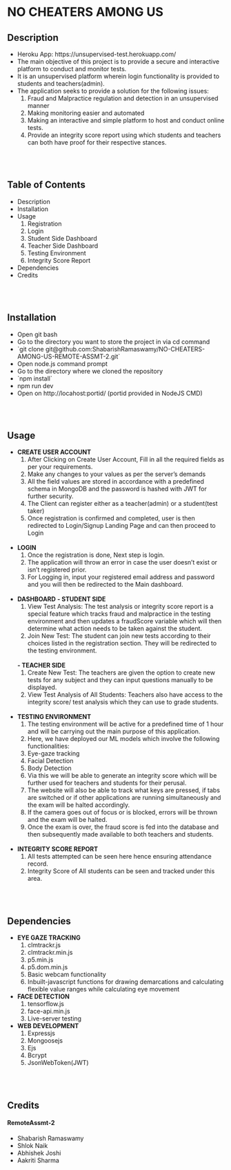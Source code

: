 <h1>NO CHEATERS AMONG US</h1>

<h2>Description</h2>
<ul>
<li> Heroku App: https://unsupervised-test.herokuapp.com/ 
<li>The main objective of this project is to provide a secure and interactive platform to conduct and monitor tests. <br>
<li>It is an unsupervised platform wherein login functionality is provided to students and teachers(admin). <br>
<li>The application seeks to provide a solution for the following issues: <br>
  <ol>
   <li>Fraud and Malpractice regulation and detection in an unsupervised manner <br>
   <li>Making monitoring easier and automated <br>
   <li>Making an interactive and simple platform to host and conduct online tests.<br>
   <li>Provide an integrity score report using which students and teachers can both have proof for their respective stances.<br>
 </ol>
</ul>
<br>
<br>
<h2>Table of Contents</h2>
<ul>
<li>Description
<li>Installation
<li>Usage
   <ol>
   <li>Registration
   <li>Login
   <li>Student Side Dashboard
   <li>Teacher Side Dashboard
   <li>Testing Environment
   <li>Integrity Score Report
   </ol>
<li>Dependencies
<li>Credits
</ul>
<br>
<br>
<h2>Installation</h2>
<ul>
<li>Open git bash
<li>Go to the directory you want to store the project in via cd command
<li>`git clone git@github.com:ShabarishRamaswamy/NO-CHEATERS-AMONG-US-REMOTE-ASSMT-2.git`
<li>Open node.js command prompt
<li>Go to the directory where we cloned the repository
<li>`npm install`
<li>npm run dev
<li>Open on http://locahost:portid/ (portid provided in NodeJS CMD)
</ul>
<br>
<br>
<h2>Usage</h2>
<ul>
<li><b>CREATE USER ACCOUNT</b>
<ol>
<li>After Clicking on Create User Account, Fill in all the required fields as per your requirements. 
<li>Make any changes to your values as per the server’s demands
<li>All the field values are stored in accordance with a predefined schema in MongoDB and the password is hashed with JWT for further security.
<li>The Client can register either as a teacher(admin) or a student(test taker)
<li>Once registration is confirmed and completed, user is then redirected to Login/Signup Landing Page and can then proceed to Login
</ol>
 
 <br>
<li><b>LOGIN</b>
<ol>
<li>Once the registration is done, Next step is login.
<li>The application will throw an error in case the user doesn’t exist or isn’t registered prior.
<li>For Logging in, input your registered email address and password and you will then be redirected to the Main dashboard.
</ol>
<br>
<li><b>DASHBOARD</b>
<b>- STUDENT SIDE</b>
<ol>
<li>View Test Analysis: The test analysis or integrity score report is a special feature which tracks fraud and malpractice in the testing environment and then updates a fraudScore variable which will then determine what action needs to be taken against the student.
<li>Join New Test: The student can join new tests according to their choices listed in the registration section. They will be redirected to the testing environment.
</ol>
  <br>
<b>- TEACHER SIDE</b>
<ol>
<li>Create New Test: The teachers are given the option to create new tests for any subject and they can input questions manually to be displayed.
<li>View Test Analysis of All Students: Teachers also have access to the integrity score/ test analysis which they can use to grade students.
 </ol>
 <br>
 
 
<li><b>TESTING ENVIRONMENT</b>
<ol>
<li>The testing environment will be active for a predefined time of 1 hour and will be carrying out the main purpose of this application.
<li>Here, we have deployed our ML models which involve the following functionalities:
<li>Eye-gaze tracking
<li>Facial Detection
<li>Body Detection
<li>Via this we will be able to generate an integrity score which will be further used for teachers and students for their perusal.
<li>The website will also be able to track what keys are pressed, if tabs are switched or if other applications are running simultaneously and the exam will be halted accordingly.
<li>If the camera goes out of focus or is blocked, errors will be thrown and the exam will be halted.
<li>Once the exam is over, the fraud score is fed into the database and then subsequently made available to both teachers and students.	     
</ol>
<br>
<li><b>INTEGRITY SCORE REPORT</b>
<ol>
 <li>All tests attempted can be seen here hence ensuring attendance record.
 <li>Integrity Score of All students can be seen and tracked under this area.
 </ol>
 </ul>
 
 <br>
 <br>
 
<h2>Dependencies</h2> 
<ul>
<li><b>EYE GAZE TRACKING</b>
<ol>
<li>clmtrackr.js
<li>clmtrackr.min.js
<li>p5.min.js
<li>p5.dom.min.js
<li>Basic webcam functionality
<li>Inbuilt-javascript functions for drawing demarcations and calculating flexible value ranges while calculating eye movement
</ol>
<li><b>FACE DETECTION</b>
<ol>
<li>tensorflow.js
<li>face-api.min.js
<li>Live-server testing
 </ol>
<li><b>WEB DEVELOPMENT</b>
<ol>
<li>Expressjs
<li>Mongoosejs
<li>Ejs
<li>Bcrypt
<li>JsonWebToken(JWT)
</ol>
</ul> 
 <br>
 <br>
<h2>Credits</h2>
<h4>RemoteAssmt-2</h4>
<ul>
<li>Shabarish Ramaswamy
<li>Shlok Naik
<li>Abhishek Joshi
<li>Aakriti Sharma
 <ul>